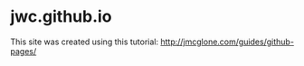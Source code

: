 # jwc.github.io

This site was created using this tutorial: http://jmcglone.com/guides/github-pages/
